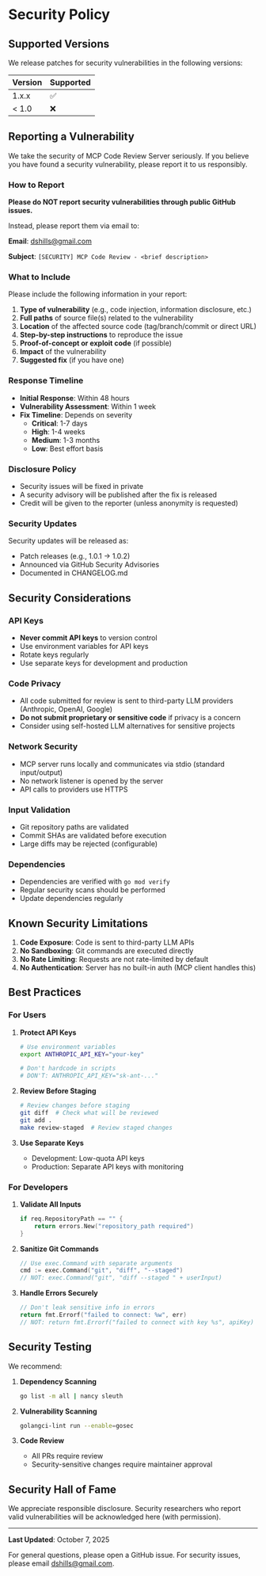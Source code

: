 # Security Policy

## Supported Versions

We release patches for security vulnerabilities in the following versions:

| Version | Supported          |
| ------- | ------------------ |
| 1.x.x   | :white_check_mark: |
| < 1.0   | :x:                |

## Reporting a Vulnerability

We take the security of MCP Code Review Server seriously. If you believe you have found a security vulnerability, please report it to us responsibly.

### How to Report

**Please do NOT report security vulnerabilities through public GitHub issues.**

Instead, please report them via email to:

**Email**: dshills@gmail.com

**Subject**: `[SECURITY] MCP Code Review - <brief description>`

### What to Include

Please include the following information in your report:

1. **Type of vulnerability** (e.g., code injection, information disclosure, etc.)
2. **Full paths** of source file(s) related to the vulnerability
3. **Location** of the affected source code (tag/branch/commit or direct URL)
4. **Step-by-step instructions** to reproduce the issue
5. **Proof-of-concept or exploit code** (if possible)
6. **Impact** of the vulnerability
7. **Suggested fix** (if you have one)

### Response Timeline

- **Initial Response**: Within 48 hours
- **Vulnerability Assessment**: Within 1 week
- **Fix Timeline**: Depends on severity
  - **Critical**: 1-7 days
  - **High**: 1-4 weeks
  - **Medium**: 1-3 months
  - **Low**: Best effort basis

### Disclosure Policy

- Security issues will be fixed in private
- A security advisory will be published after the fix is released
- Credit will be given to the reporter (unless anonymity is requested)

### Security Updates

Security updates will be released as:
- Patch releases (e.g., 1.0.1 → 1.0.2)
- Announced via GitHub Security Advisories
- Documented in CHANGELOG.md

## Security Considerations

### API Keys

- **Never commit API keys** to version control
- Use environment variables for API keys
- Rotate keys regularly
- Use separate keys for development and production

### Code Privacy

- All code submitted for review is sent to third-party LLM providers (Anthropic, OpenAI, Google)
- **Do not submit proprietary or sensitive code** if privacy is a concern
- Consider using self-hosted LLM alternatives for sensitive projects

### Network Security

- MCP server runs locally and communicates via stdio (standard input/output)
- No network listener is opened by the server
- API calls to providers use HTTPS

### Input Validation

- Git repository paths are validated
- Commit SHAs are validated before execution
- Large diffs may be rejected (configurable)

### Dependencies

- Dependencies are verified with `go mod verify`
- Regular security scans should be performed
- Update dependencies regularly

## Known Security Limitations

1. **Code Exposure**: Code is sent to third-party LLM APIs
2. **No Sandboxing**: Git commands are executed directly
3. **No Rate Limiting**: Requests are not rate-limited by default
4. **No Authentication**: Server has no built-in auth (MCP client handles this)

## Best Practices

### For Users

1. **Protect API Keys**
   ```bash
   # Use environment variables
   export ANTHROPIC_API_KEY="your-key"

   # Don't hardcode in scripts
   # DON'T: ANTHROPIC_API_KEY="sk-ant-..."
   ```

2. **Review Before Staging**
   ```bash
   # Review changes before staging
   git diff  # Check what will be reviewed
   git add .
   make review-staged  # Review staged changes
   ```

3. **Use Separate Keys**
   - Development: Low-quota API keys
   - Production: Separate API keys with monitoring

### For Developers

1. **Validate All Inputs**
   ```go
   if req.RepositoryPath == "" {
       return errors.New("repository_path required")
   }
   ```

2. **Sanitize Git Commands**
   ```go
   // Use exec.Command with separate arguments
   cmd := exec.Command("git", "diff", "--staged")
   // NOT: exec.Command("git", "diff --staged " + userInput)
   ```

3. **Handle Errors Securely**
   ```go
   // Don't leak sensitive info in errors
   return fmt.Errorf("failed to connect: %w", err)
   // NOT: return fmt.Errorf("failed to connect with key %s", apiKey)
   ```

## Security Testing

We recommend:

1. **Dependency Scanning**
   ```bash
   go list -m all | nancy sleuth
   ```

2. **Vulnerability Scanning**
   ```bash
   golangci-lint run --enable=gosec
   ```

3. **Code Review**
   - All PRs require review
   - Security-sensitive changes require maintainer approval

## Security Hall of Fame

We appreciate responsible disclosure. Security researchers who report valid vulnerabilities will be acknowledged here (with permission).

---

**Last Updated**: October 7, 2025

For general questions, please open a GitHub issue. For security issues, please email dshills@gmail.com.
